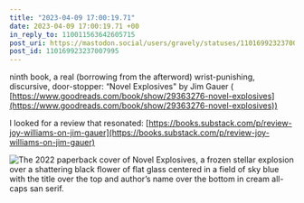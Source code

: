 ```yaml
---
title: "2023-04-09 17:00:19.71"
date: 2023-04-09 17:00:19.71 +00
in_reply_to: 110011563642605715
post_uri: https://mastodon.social/users/gravely/statuses/110169923237007995
post_id: 110169923237007995
---
```

ninth book, a real (borrowing from the afterword) wrist-punishing, discursive, door-stopper: “Novel Explosives" by Jim Gauer ( [https://www.goodreads.com/book/show/29363276-novel-explosives](https://www.goodreads.com/book/show/29363276-novel-explosives))

I looked for a review that resonated: [https://books.substack.com/p/review-joy-williams-on-jim-gauer](https://books.substack.com/p/review-joy-williams-on-jim-gauer)


![The 2022 paperback cover of Novel Explosives, a frozen stellar explosion over a shattering black flower of flat glass centered in a field of sky blue with the title over the top and author’s name over the bottom in cream all-caps san serif.](/images/110169922947789552.png)

